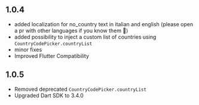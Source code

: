## 1.0.4

- added localization for no_country text in italian and english (please open a pr with other languages if you know them 🙏)
- added possibility to inject a custom list of countries using `CountryCodePicker.countryList`
- minor fixes
- Improved Flutter Compatibility

## 1.0.5

- Removed deprecated `CountryCodePicker.countryList`
- Upgraded Dart SDK to 3.4.0